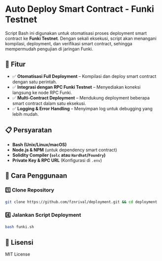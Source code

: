 
# Auto Deploy Smart Contract - Funki Testnet

Script Bash ini digunakan untuk otomatisasi proses deployment smart contract ke **Funki Testnet**. Dengan sekali eksekusi, script akan menangani kompilasi, deployment, dan verifikasi smart contract, sehingga mempermudah pengujian di jaringan Funki.

## 🚀 Fitur
- ✅ **Otomatisasi Full Deployment** – Kompilasi dan deploy smart contract dengan satu perintah.
- ✅ **Integrasi dengan RPC Funki Testnet** – Menyediakan koneksi langsung ke node RPC Funki.
- ✅ **Multi-Contract Deployment** – Mendukung deployment beberapa smart contract dalam satu eksekusi.
- ✅ **Logging & Error Handling** – Menyimpan log untuk debugging yang lebih mudah.

## 📋 Persyaratan
- **Bash (Unix/Linux/macOS)**
- **Node.js & NPM** (untuk dependency smart contract)
- **Solidity Compiler (`solc` atau `Hardhat`/`Foundry`)**
- **Private Key & RPC URL** (Konfigurasi di `.env`)

## 🔧 Cara Penggunaan

### 1️⃣ Clone Repository
```bash
git clone https://github.com/fznrival/deployment.git && cd deployment
```

### 4️⃣ Jalankan Script Deployment
```bash
bash funki.sh
```

## 📜 Lisensi
MIT License

